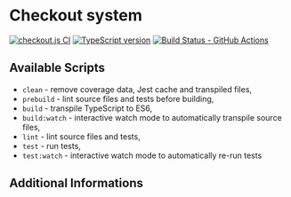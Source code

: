 # Checkout system

[![checkout.js CI](https://github.com/Jaman-dedy/checkout-system/actions/workflows/github.js.yml/badge.svg)](https://github.com/Jaman-dedy/checkout-system/actions/workflows/github.js.yml)
[![TypeScript version][ts-badge]][typescript-4-6]
[![Build Status - GitHub Actions][gha-badge]][gha-ci]

## Available Scripts

- `clean` - remove coverage data, Jest cache and transpiled files,
- `prebuild` - lint source files and tests before building,
- `build` - transpile TypeScript to ES6,
- `build:watch` - interactive watch mode to automatically transpile source files,
- `lint` - lint source files and tests,
- `test` - run tests,
- `test:watch` - interactive watch mode to automatically re-run tests

## Additional Informations

[ts-badge]: https://img.shields.io/badge/TypeScript-4.6-blue.svg
[gha-badge]: https://github.com/jsynowiec/node-typescript-boilerplate/actions/workflows/nodejs.yml/badge.svg
[gha-ci]: https://github.com/jsynowiec/node-typescript-boilerplate/actions/workflows/nodejs.yml
[typescript]: https://www.typescriptlang.org/
[typescript-4-6]: https://devblogs.microsoft.com/typescript/announcing-typescript-4-6/
